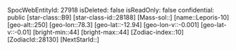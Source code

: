 ﻿---
location: [-12.94,78.3,250]
type: Station
tags:
- astro/Star

---
SpocWebEntityId: 27918
isDeleted: false
isReadOnly: false
confidential: public
[star-class::B9]
[star-class-id::28188]
[Mass-sol::]
[name::Leporis-10]
[geo-alt::250]
[geo-lon::78.3]
[geo-lat::-12.94]
[geo-lon-v::-0.001]
[geo-lat-v::-0.01]
[bright-min::44]
[bright-max::44]
[Zodiac-index::10]
[ZodiacId::28130]
[NextStarId::]

